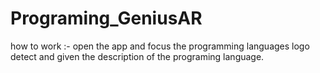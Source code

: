 # Programing_GeniusAR
how to work :- open the app and focus the programming languages logo detect and given the description of the programing language.           
